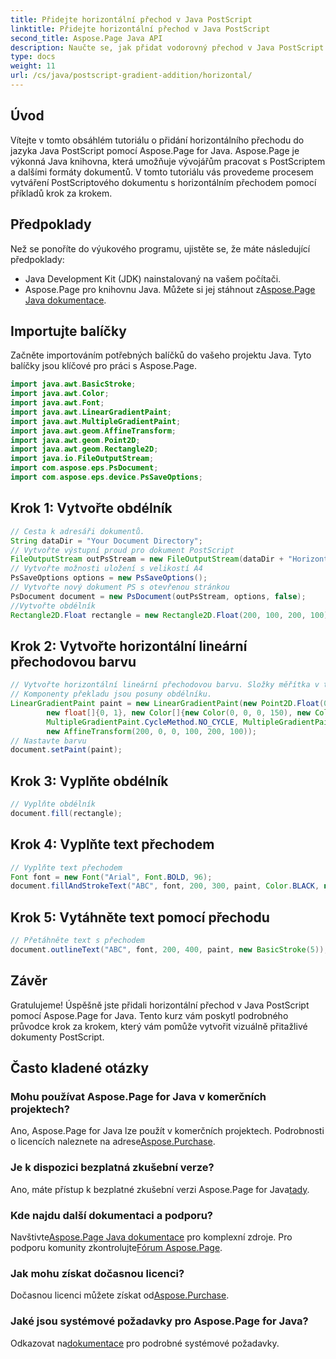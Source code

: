 ```yaml
---
title: Přidejte horizontální přechod v Java PostScript
linktitle: Přidejte horizontální přechod v Java PostScript
second_title: Aspose.Page Java API
description: Naučte se, jak přidat vodorovný přechod v Java PostScript s Aspose.Page for Java. Vytvářejte vizuálně úžasné dokumenty bez námahy.
type: docs
weight: 11
url: /cs/java/postscript-gradient-addition/horizontal/
---
```

## Úvod
Vítejte v tomto obsáhlém tutoriálu o přidání horizontálního přechodu do jazyka Java PostScript pomocí Aspose.Page for Java. Aspose.Page je výkonná Java knihovna, která umožňuje vývojářům pracovat s PostScriptem a dalšími formáty dokumentů. V tomto tutoriálu vás provedeme procesem vytváření PostScriptového dokumentu s horizontálním přechodem pomocí příkladů krok za krokem.
## Předpoklady
Než se ponoříte do výukového programu, ujistěte se, že máte následující předpoklady:
- Java Development Kit (JDK) nainstalovaný na vašem počítači.
- Aspose.Page pro knihovnu Java. Můžete si jej stáhnout z[Aspose.Page Java dokumentace](https://reference.aspose.com/page/java/).
## Importujte balíčky
Začněte importováním potřebných balíčků do vašeho projektu Java. Tyto balíčky jsou klíčové pro práci s Aspose.Page.
```java
import java.awt.BasicStroke;
import java.awt.Color;
import java.awt.Font;
import java.awt.LinearGradientPaint;
import java.awt.MultipleGradientPaint;
import java.awt.geom.AffineTransform;
import java.awt.geom.Point2D;
import java.awt.geom.Rectangle2D;
import java.io.FileOutputStream;
import com.aspose.eps.PsDocument;
import com.aspose.eps.device.PsSaveOptions;

```
## Krok 1: Vytvořte obdélník
```java
// Cesta k adresáři dokumentů.
String dataDir = "Your Document Directory";
// Vytvořte výstupní proud pro dokument PostScript
FileOutputStream outPsStream = new FileOutputStream(dataDir + "HorizontalGradient_outPS.ps");
// Vytvořte možnosti uložení s velikostí A4
PsSaveOptions options = new PsSaveOptions();
// Vytvořte nový dokument PS s otevřenou stránkou
PsDocument document = new PsDocument(outPsStream, options, false);
//Vytvořte obdélník
Rectangle2D.Float rectangle = new Rectangle2D.Float(200, 100, 200, 100);
```
## Krok 2: Vytvořte horizontální lineární přechodovou barvu
```java
// Vytvořte horizontální lineární přechodovou barvu. Složky měřítka v transformaci se musí rovnat šířce a výšce obdélníku.
// Komponenty překladu jsou posuny obdélníku.
LinearGradientPaint paint = new LinearGradientPaint(new Point2D.Float(0, 0), new Point2D.Float(200, 100),
        new float[]{0, 1}, new Color[]{new Color(0, 0, 0, 150), new Color(40, 128, 70, 50)},
        MultipleGradientPaint.CycleMethod.NO_CYCLE, MultipleGradientPaint.ColorSpaceType.SRGB,
        new AffineTransform(200, 0, 0, 100, 200, 100));
// Nastavte barvu
document.setPaint(paint);
```
## Krok 3: Vyplňte obdélník
```java
// Vyplňte obdélník
document.fill(rectangle);
```
## Krok 4: Vyplňte text přechodem
```java
// Vyplňte text přechodem
Font font = new Font("Arial", Font.BOLD, 96);
document.fillAndStrokeText("ABC", font, 200, 300, paint, Color.BLACK, new BasicStroke(2));
```
## Krok 5: Vytáhněte text pomocí přechodu
```java
// Přetáhněte text s přechodem
document.outlineText("ABC", font, 200, 400, paint, new BasicStroke(5));
```
## Závěr
Gratulujeme! Úspěšně jste přidali horizontální přechod v Java PostScript pomocí Aspose.Page for Java. Tento kurz vám poskytl podrobného průvodce krok za krokem, který vám pomůže vytvořit vizuálně přitažlivé dokumenty PostScript.
## Často kladené otázky
### Mohu používat Aspose.Page for Java v komerčních projektech?
Ano, Aspose.Page for Java lze použít v komerčních projektech. Podrobnosti o licencích naleznete na adrese[Aspose.Purchase](https://purchase.aspose.com/buy).
### Je k dispozici bezplatná zkušební verze?
 Ano, máte přístup k bezplatné zkušební verzi Aspose.Page for Java[tady](https://releases.aspose.com/).
### Kde najdu další dokumentaci a podporu?
 Navštivte[Aspose.Page Java dokumentace](https://reference.aspose.com/page/java/) pro komplexní zdroje. Pro podporu komunity zkontrolujte[Fórum Aspose.Page](https://forum.aspose.com/c/page/39).
### Jak mohu získat dočasnou licenci?
 Dočasnou licenci můžete získat od[Aspose.Purchase](https://purchase.aspose.com/temporary-license/).
### Jaké jsou systémové požadavky pro Aspose.Page for Java?
 Odkazovat na[dokumentace](https://reference.aspose.com/page/java/) pro podrobné systémové požadavky.